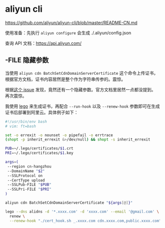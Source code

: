 # aliyun cli

https://github.com/aliyun/aliyun-cli/blob/master/README-CN.md

使用准备：先执行 `aliyun configure` 会生成 ./.aliyun/config.json

查询 API 文档：https://api.aliyun.com/

## -FILE 隐藏参数

当使用 `aliyun cdn BatchSetCdnDomainServerCertificate` 这个命令上传证书，根据官方文档，证书内容居然是整个作为字符串传参的。震惊。

根据[这个 issue](https://github.com/aliyun/aliyun-cli/issues/298) 发现，竟然还有一个隐藏参数。官方文档里居然一点都没提到。再次震惊。

我使用 [lego](https://github.com/go-acme/lego) 来生成证书，再配合 `--run-hook` 以及 `--renew-hook` 参数即可在生成证书后部署到阿里云。具体例子如下：

```sh
#!/usr/bin/env bash
# vim: ft=bash

set -o errexit -o nounset -o pipefail -o errtrace
(shopt -p inherit_errexit &>/dev/null) && shopt -s inherit_errexit

PUB=~/.lego/certificates/$1.crt
PRI=~/.lego/certificates/$1.key

args=(
 --region cn-hangzhou
 --DomainName "$2"
 --SSLProtocol on
 --CertType upload
 --SSLPub-FILE "$PUB"
 --SSLPri-FILE "$PRI"
)

aliyun cdn BatchSetCdnDomainServerCertificate "${args[@]}"
```

```sh
lego --dns alidns -d '*.xxxx.com' -d 'xxxx.com' --email '@gmail.com' \
  renew \
  --renew-hook "./cert_hook.sh _.xxxx.com cdn.xxxx.com,public.xxxx.com"
```
